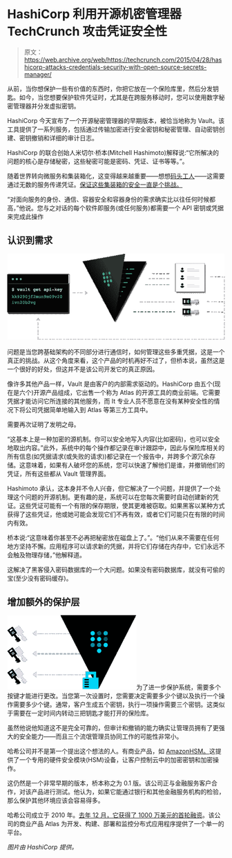 # HashiCorp 利用开源机密管理器 TechCrunch 攻击凭证安全性

> 原文：<https://web.archive.org/web/https://techcrunch.com/2015/04/28/hashicorp-attacks-credentials-security-with-open-source-secrets-manager/>

从前，当你想保护一些有价值的东西时，你把它放在一个保险库里，然后分发钥匙。如今，当您想要保护软件凭证时，尤其是在跨服务移动时，您可以使用数字秘密管理器并分发虚拟密钥。

HashiCorp 今天宣布了一个开源秘密管理器的早期版本，被恰当地称为 Vault。该工具提供了一系列服务，包括通过传输加密进行安全密钥和秘密管理、自动密钥创建、密钥撤销和详细的审计日志。

HashiCorp 的联合创始人米切尔·桥本(Mitchell Hashimoto)解释说:“它所解决的问题的核心是存储秘密，这些秘密可能是密码、凭证、证书等等。”。

随着世界转向微服务和集装箱化，这变得越来越重要——想想[码头工人](https://web.archive.org/web/20221207110843/http://www.docker.com/)——这需要通过无数的服务传递凭证。[保证这些集装箱的安全一直是个挑战。](https://web.archive.org/web/20221207110843/http://www.darkreading.com/partner-perspectives/intel/containing-security/a/d-id/1319772)

“对面向服务的身份、通信、容器安全和容器身份的需求确实比以往任何时候都高，”他说。您与之对话的每个软件即服务(或任何服务)都需要一个 API 密钥或凭据来完成此操作

## 认识到需求

![graphic showing a vault with API key going in and requiring people to unlock it on the other side.](img/2c6fb23e427729855e69fcacfc7f48d9.png)

问题是当您跨基础架构的不同部分进行通信时，如何管理这些多重凭据，这是一个真正的挑战。从这个角度来看，这个产品的时机再好不过了，但桥本说，虽然这是一个很好的好处，但这并不是该公司开发它的真正原因。

像许多其他产品一样，Vault 是由客户的内部需求驱动的。HashiCorp 由五个(现在是六个)开源产品组成，它出售一个称为 Atlas 的开源工具的商业前端。它需要凭据才能访问它所连接的其他服务，而 It 专业人员不愿意在没有某种安全性的情况下将公司凭据简单地输入到 Atlas 等第三方工具中。

需要再次证明了发明之母。

“这基本上是一种加密的源机制。你可以安全地写入内容(比如密码)，也可以安全地取出内容。”此外，系统中的每个操作都记录在审计跟踪中，因此与保险库相关的所有信息(如凭据请求(或失败的请求))都记录在一个报告中，并跨多个源冗余存储。这意味着，如果有人破坏您的系统，您可以快速了解他们是谁，并撤销他们的凭证，所有这些都从 Vault 管理界面。

Hashimoto 承认，这本身并不令人兴奋，但它解决了一个问题，并提供了一个处理这个问题的开源机制。更有趣的是，系统可以在您每次需要时自动创建新的凭证。这些凭证可能有一个有限的保存期限，使其更难被窃取。如果黑客以某种方式获得了这些凭证，他或她可能会发现它们不再有效，或者它们可能只在有限的时间内有效。

桥本说:“这意味着你甚至不必再把秘密放在磁盘上了。”。“他们从来不需要在任何地方坚持不懈。应用程序可以请求新的凭据，并将它们存储在内存中，它们永远不会触及物理存储，”他解释道。

这解决了黑客侵入密码数据库的一个大问题。如果没有密码数据库，就没有可偷的宝(至少没有密码缓存)。

## 增加额外的保护层

![Graphic illustrating it takes three keys to open the vault.](img/b55a6adc3108882d806b0320b476ced6.png)为了进一步保护系统，需要多个按键才能进行更改。当您第一次设置时，您需要决定需要多少个键以及执行一个操作需要多少个键。通常，客户生成五个密钥，执行一项操作需要三个密钥。这类似于需要在一定时间内转动三把钥匙才能打开的保险库。

虽然他说他知道这不是完全可靠的，但审计和撤销的能力确实让管理员拥有了更强大的安全能力——而且三个流氓管理员协同工作的可能性非常小。

哈希公司并不是第一个提出这个想法的人。有商业产品，如 [AmazonHSM。](https://web.archive.org/web/20221207110843/http://aws.amazon.com/cloudhsm/)这提供了一个专用的硬件安全模块(HSM)设备，让客户控制云中的加密密钥和加密操作。

这仍然是一个非常早期的版本，桥本称之为 0.1 版。该公司正与金融服务客户合作，对该产品进行测试。他认为，如果它能通过银行和其他金融服务机构的检验，那么保护其他环境应该会容易得多。

哈希公司成立于 2010 年。[去年 12 月，它获得了 1000 万美元的首轮融资](https://web.archive.org/web/20221207110843/https://beta.techcrunch.com/2014/12/09/hashicorp-announces-new-devops-management-tool-and-10m-in-funding/)。该公司的商业产品 Atlas 为开发、构建、部署和监控分布式应用程序提供了一个单一的平台。

*图片由 HashiCorp 提供。*